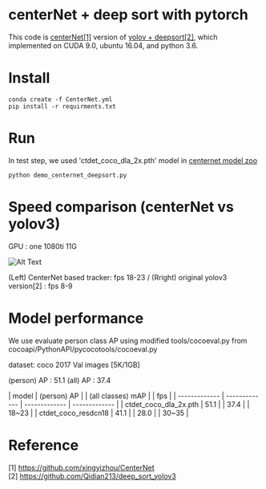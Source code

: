# centerNet + deep sort with pytorch 

This code is [centerNet[1]](https://github.com/xingyizhou/CenterNet) version of [yolov + deepsort[2]](https://github.com/Qidian213/deep_sort_yolov3), which implemented on CUDA 9.0, ubuntu 16.04, and python 3.6.


# Install

```
conda create -f CenterNet.yml
pip install -r requirments.txt
```


# Run

In test step, we used 'ctdet_coco_dla_2x.pth' model in [centernet model zoo](https://github.com/xingyizhou/CenterNet/blob/master/readme/MODEL_ZOO.md)   


```
python demo_centernet_deepsort.py
```

# Speed comparison (centerNet vs yolov3)

GPU : one 1080ti 11G

![Alt Text](https://github.com/kimyoon-young/centerNet-deep-sort/blob/master/centernet_vs_yolo3.gif)

(Left) CenterNet based tracker: fps 18-23  /  (Rright) original yolov3 version[2] : fps 8-9 


# Model performance

We use evaluate person class AP using modified tools/cocoeval.py from cocoapi/PythonAPI/pycocotools/cocoeval.py 

dataset: coco 2017 Val images [5K/1GB]


(person) AP : 51.1
(all) AP : 37.4

| model  | (person) AP | | (all classes) mAP | | fps |
| ------------- | ------------- | ------------- | ------------- |
| ctdet_coco_dla_2x.pth | 51.1 | | 37.4 | | 18~23 |
| ctdet_coco_resdcn18  | 41.1 | | 28.0 | | 30~35 |



# Reference
[1] https://github.com/xingyizhou/CenterNet   
[2] https://github.com/Qidian213/deep_sort_yolov3
